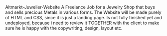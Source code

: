 Altmarkt-Juwelier-Website
A Freelance Job for a Jewelry Shop that buys and sells precious Metals in various forms. 
The Website will be made purely of HTML and CSS, since it is just a landing page. 
Is not fully finished yet and undeployed, because i need to review it TOGETHER with the client to make sure he is happy with the copywriting, design, layout etc.
